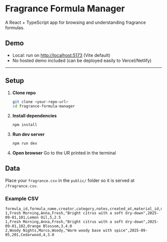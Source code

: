 # Fragrance Formula Manager

A React + TypeScript app for browsing and understanding fragrance formulas.  


## Demo

- Local: run on [http://localhost:5173](http://localhost:5173) (Vite default)
- No hosted demo included (can be deployed easily to Vercel/Netlify)

---

## Setup

1. **Clone repo**
   ```bash
   git clone <your-repo-url>
   cd fragrance-formula-manager

2. **Install dependencies**
   ```bash
   npm install

3. **Run dev server**
   ```bash
   npm run dev

4. **Open browser**
  Go to the UR printed in the terminal

## Data

Place your `fragrance.csv` in the `public/` folder so it is served at `/fragrance.csv`.

### Example CSV

```csv
formula_id,formula_name,creator,category,notes,created_at,material_id,material_name,quantity,unit_cost
1,Fresh Morning,Anna,Fresh,"Bright citrus with a soft dry-down",2025-09-01,101,Lemon Oil,5,2.5
1,Fresh Morning,Anna,Fresh,"Bright citrus with a soft dry-down",2025-09-01,102,Orange Blossom,3,4.0
2,Woody Nights,Marco,Woody,"Warm woody base with spice",2025-09-05,201,Cedarwood,4,3.0
